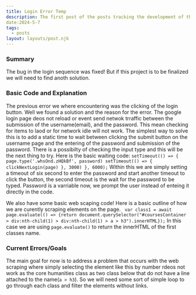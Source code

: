 ```yaml
---
title: Login Error Temp
description: The first post of the posts tracking the development of the mySAUtility tool.
date:2024-5-7
tags:
  - posts
layout: layouts/post.njk
---
```



### Summary

The bug in the login sequence was fixed! But if this project is to be finalized we will need to find anoth solution.

### Basic Code and Explanation

The previous error we where encountering was the clicking of the login button. Well we found a solution and the reason for the error. The google login page deos not reload or event send netwok trraffic between the submission of the username(email), and the password. This mean checking for items to laod or for network idle will not work. The simplest way to solve this is to add a static time to wait between clicking the submit button on the username page and the entering of the password and submission of the password. There is a possibilty of checking the input type and this will be the next thing to try.
Here is the basic waiting code:
`
setTimeout(() => {
    page.type('.whsOnd.zHQkBf', password)
    setTimeout(() => {
        clickNextLogin(page)
    }, 3000)
}, 6000);
`
Within this we are simply setting a timeout of six second to enter the password and start another timeout to click the button, the second timeout is the wait for the password to be typed. Password is a varriable now, we prompt the user instead of enteing it directly in the code.

We also have some basic web scaping code! Here is a basic outline of how we are curently scraping elements on the page.
` var class1 = await page.evaluate(() => {return document.querySelector("#coursesContainer > div:nth-child(1) > div:nth-child(1) > a > h3").innerHTML});`
In this case we are using `page.evaluate()` to return the innerHTML of the first classes name.

### Current Errors/Goals
The main goal for now is to address a problem that occurs with the web scraping where simply selecting the element like this by number rdeos not work as the core humanities class as two class below that do not have a line attached to the name(`a > h3`). So we will need some sort of simple loop to go through each class and filter the elements without links. 
